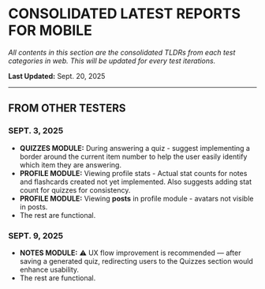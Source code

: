# CONSOLIDATED LATEST REPORTS FOR MOBILE

_All contents in this section are the consolidated TLDRs from each test categories in web. This will be updated for every test iterations._

**Last Updated:** Sept. 20, 2025

---

## FROM OTHER TESTERS

### SEPT. 3, 2025

- **QUIZZES MODULE:** During answering a quiz - suggest implementing a border around the current item number to help the user easily identify which item they are answering.
- **PROFILE MODULE:** Viewing profile stats - Actual stat counts for notes and flashcards created not yet implemented. Also suggests adding stat count for quizzes for consistency.
- **PROFILE MODULE:** Viewing **posts** in profile module - avatars not visible in posts.
- The rest are functional.

### SEPT. 9, 2025

- **NOTES MODULE:** ⚠️ UX flow improvement is recommended — after saving a generated quiz, redirecting users to the Quizzes section would enhance usability.
- The rest are functional.
